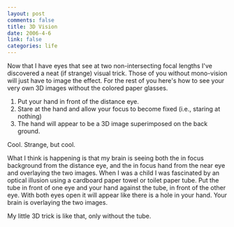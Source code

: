 ```yaml
--- 
layout: post
comments: false
title: 3D Vision
date: 2006-4-6
link: false
categories: life
---
```

Now that I have eyes that see at two non-intersecting focal lengths I've discovered a neat (if strange) visual trick. Those of you without mono-vision will just have to image the effect. For the rest of you here's how to see your very own 3D images without the colored paper glasses.

1. Put your hand in front of the distance eye.
2. Stare at the hand and allow your focus to become fixed (i.e., staring at nothing)
3. The hand will appear to be a 3D image superimposed on the back ground.

Cool. Strange, but cool.

What I think is happening is that my brain is seeing both the in focus background from the distance eye, and the in focus hand from the near eye and overlaying the two images. When I was a child I was fascinated by an optical illusion using a cardboard paper towel or toilet paper tube. Put the tube in front of one eye and your hand against the tube, in front of the other eye. With both eyes open it will appear like there is a hole in your hand. Your brain is overlaying the two images.

My little 3D trick is like that, only without the tube.
